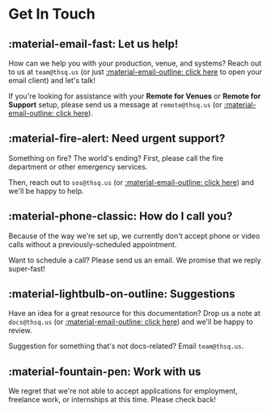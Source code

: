 # Get In Touch

## :material-email-fast: Let us help!
How can we help you with your production, venue, and systems? Reach out to us at `team@thsq.us` (or just [:material-email-outline: click here](mailto:team@thsq.us) to open your email client) and let's talk!

If you're looking for assistance with your **Remote for Venues** or **Remote for Support** setup, please send us a message at `remote@thsq.us` (or [:material-email-outline: click here](mailto:remote@thsq.us)).

## :material-fire-alert: Need urgent support?
Something on fire? The world's ending? First, please call the fire department or other emergency services. 

Then, reach out to `sos@thsq.us` (or [:material-email-outline: click here](mailto:sos@thsq.us)) and we'll be happy to help.

## :material-phone-classic: How do I call you?
Because of the way we're set up, we currently don't accept phone or video calls without a previously-scheduled appointment.

Want to schedule a call? Please send us an email. We promise that we reply super-fast!

## :material-lightbulb-on-outline: Suggestions
Have an idea for a great resource for this documentation? Drop us a note at `docs@thsq.us` (or [:material-email-outline: click here](mailto:docs@thsq.us)) and we'll be happy to review.

Suggestion for something that's not docs-related? Email `team@thsq.us`.

## :material-fountain-pen: Work with us
We regret that we're not able to accept applications for employment, freelance work, or internships at this time. Please check back!
